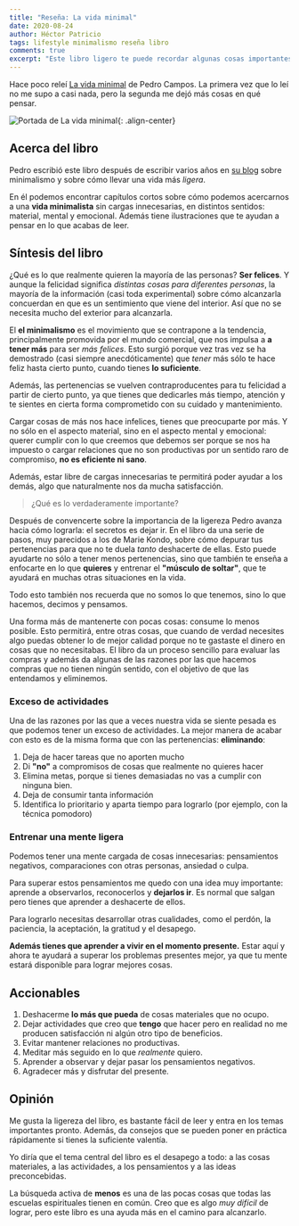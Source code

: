 ```yaml
---
title: "Reseña: La vida minimal"
date: 2020-08-24
author: Héctor Patricio
tags: lifestyle minimalismo reseña libro
comments: true
excerpt: "Este libro ligero te puede recordar algunas cosas importantes de la vida y te da algunos consejos prácticos sobre cómo lograrlo."
---
```


Hace poco releí [La vida minimal](https://amzn.to/3b8dCDt) de Pedro Campos. La primera vez que lo leí no me supo a casi nada, pero la segunda me dejó más cosas en qué pensar.

![Portada de La vida minimal](https://res.cloudinary.com/hectorip/image/upload/v1598594222/42BB9978-0FF8-4427-924E-2FE579189372-8FA5090F-3CDC-4588-BD9C-A7EB0C3DE3D3_rsnznk.jpg){: .align-center}


## Acerca del libro

Pedro escribió este libro después de escribir varios años en [su blog](https://lavidaminimal.com/) sobre minimalismo y sobre cómo llevar una vida más _ligera_.

En él podemos encontrar capítulos cortos sobre cómo podemos acercarnos a una **vida minimalista** sin cargas innecesarias, en distintos sentidos: material, mental y emocional. Además tiene ilustraciones que te ayudan a pensar en lo que acabas de leer.

## Síntesis del libro

¿Qué es lo que realmente quieren la mayoría de las personas? **Ser felices**. Y aunque la felicidad significa _distintas cosas para diferentes personas_, la mayoría de la información (casi toda experimental) sobre cómo alcanzarla concuerdan en que es un sentimiento que viene del interior. Así que no se necesita mucho del exterior para alcanzarla.

El **el minimalismo** es el movimiento que se contrapone a la tendencia, principalmente promovida por el mundo comercial, que nos impulsa a **a tener más** para ser _más felices_. Esto surgió porque vez tras vez se ha demostrado (casi siempre anecdóticamente) que _tener_ más sólo te hace feliz hasta cierto punto, cuando tienes **lo suficiente**.

Además, las pertenencias se vuelven contraproducentes para tu felicidad a partir de cierto punto, ya que tienes que dedicarles más tiempo, atención y te sientes en cierta forma comprometido con su cuidado y mantenimiento.

Cargar cosas de más  nos hace infelices, tienes que preocuparte por más. Y no sólo en el aspecto material, sino en el aspecto mental y emocional: querer cumplir con lo que creemos que debemos ser porque se nos ha impuesto o cargar relaciones que no son productivas por un sentido raro de compromiso, **no es eficiente ni sano**.

Además, estar libre de cargas innecesarias te permitirá poder ayudar a los demás, algo que naturalmente nos da mucha satisfacción.

> ¿Qué es lo verdaderamente importante?

Después de convencerte sobre la importancia de la ligereza Pedro avanza hacia cómo lograrla: el secretos es dejar ir. En el libro da una serie de pasos, muy parecidos a los de Marie Kondo, sobre cómo depurar tus pertenencias para que no te duela _tanto_ deshacerte de ellas. Esto puede ayudarte no sólo a tener menos pertenencias, sino que también te enseña a enfocarte en lo que **quieres** y entrenar el **"músculo de soltar"**, que te ayudará en muchas otras situaciones en la vida.

Todo esto también nos recuerda que no somos lo que tenemos, sino lo que hacemos, decimos y pensamos.

Una forma más de mantenerte con pocas cosas: consume lo menos posible. Esto permitirá, entre otras cosas, que cuando de verdad necesites algo puedas obtener lo de mejor calidad porque no te gastaste el dinero en cosas que no necesitabas. El libro da un proceso sencillo para evaluar las compras y además da algunas de las razones por las que hacemos compras que no tienen ningún sentido, con el objetivo de que las entendamos y eliminemos.

### Exceso de actividades

Una de las razones por las que a veces nuestra vida se siente pesada es que podemos tener un exceso de actividades. La mejor manera de acabar con esto es de la misma forma que con las pertenencias: **eliminando**:

1. Deja de hacer tareas que no aporten mucho
2. Di **"no"** a compromisos de cosas que realmente no quieres hacer
3. Elimina metas, porque si tienes demasiadas no vas a cumplir con ninguna bien.
4. Deja de consumir tanta información
5. Identifica lo prioritario y aparta tiempo para lograrlo (por ejemplo, con la técnica pomodoro)

### Entrenar una mente ligera

Podemos tener una mente cargada de cosas innecesarias: pensamientos negativos, comparaciones con otras personas, ansiedad o culpa.

Para superar estos pensamientos me quedo con una idea muy importante: aprende a observarlos, reconocerlos y **dejarlos ir**. Es normal que salgan pero tienes que aprender a deshacerte de ellos.

Para lograrlo necesitas desarrollar otras cualidades, como el perdón, la paciencia, la aceptación, la gratitud y el desapego.

**Además tienes que aprender a vivir en el momento presente.** Estar aquí y ahora te ayudará a superar los problemas presentes mejor, ya que tu mente estará disponible para lograr mejores cosas.

## Accionables

1. Deshacerme **lo más que pueda** de cosas materiales que no ocupo.
2. Dejar actividades que creo que **tengo** que hacer pero en realidad no me producen satisfacción ni algún otro tipo de beneficios.
3. Evitar mantener relaciones no productivas.
4. Meditar más seguido en lo que _realmente_ quiero.
5. Aprender a observar y dejar pasar los pensamientos negativos.
6. Agradecer más y disfrutar del presente.

## Opinión

Me gusta la ligereza del libro, es bastante fácil de leer y entra en los temas importantes pronto. Además, da consejos que se pueden poner en práctica rápidamente si tienes la suficiente valentía.

Yo diría que el tema central del libro es el desapego a todo: a las cosas materiales, a las actividades, a los pensamientos y a las ideas preconcebidas.

La búsqueda activa de **menos** es una de las pocas cosas que todas las escuelas espirituales tienen en común. Creo que es algo _muy difícil_ de lograr, pero este libro es una ayuda más en el camino para alcanzarlo.
